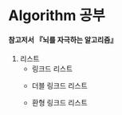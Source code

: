 # Algorithm 공부

#### 참고저서 『뇌를 자극하는 알고리즘』

1. 리스트
    + 링크드 리스트
        > 
    + 더블 링크드 리스트
        >
    + 환형 링크드 리스트
        >
